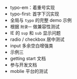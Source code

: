- typo-em：着重号实现
- typo-first: 首字下沉实现
- 全局与 `typo` 的完整 demo 示例  
- 根据 `附录一` 做兼容性测试
- IE 的 `sup` 和 `sub` 显示问题
- radio / checkbox 居中测试
- input 多余空白增强类
- 示例三
- getting start 文档
- 参与开发文档
- moblie 平台的测试